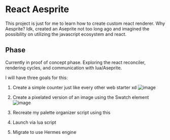 # React Aesprite

This project is just for me to learn how to create custom react renderer. Why Aesprite? Idk, created an Aseprite not too long ago and imagined the possibility on utilizing the javascript ecosystem and react.



## Phase

Currently in proof of concept phase. Exploring the react reconciler, rendering cycles, and communication with lua/Aseprite.

I will have three goals for this:

1. Create a simple counter just like every other web starter xd
![image](https://github.com/tifye/react-aseprite/assets/9316788/17268eb5-21f0-4ef6-949c-46601d42f478)

2. Create a pixelated version of an image using the Swatch element
![image](https://github.com/tifye/react-aseprite/assets/9316788/cd3a5bb1-bb36-4308-a547-34d7c9a79419)

3. Recreate my palette organizer script using this
4. Launch via lua script
5. Migrate to use Hermes engine
